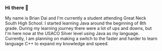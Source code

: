 ### Hi there 👋

<!--
**BrianDai22/BrianDai22** is a ✨ _special_ ✨ repository because its `README.md` (this file) appears on your GitHub profile.

Here are some ideas to get you started:

- 🔭 I’m currently working on ...
- 🌱 I’m currently learning ...
- 👯 I’m looking to collaborate on ...
- 🤔 I’m looking for help with ...
- 💬 Ask me about ...
- 📫 How to reach me: ...
- 😄 Pronouns: ...
- ⚡ Fun fact: ...
-->

My name is Brian Dai and I'm currently a student attending Great Neck South High School. I started learning Java around the beginning of 8th grade. During my learning journey there were a lot of ups and downs, but I'm here now at the USACO Silver level using Java as my language. Currently, I am planning on making a switch to the faster and harder to learn language C++ to expand my knowledge and speed.
